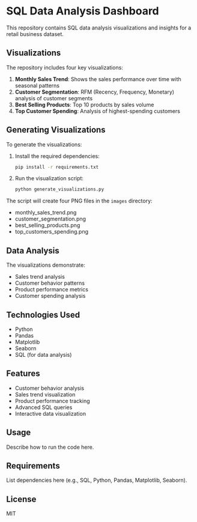 # SQL Data Analysis Dashboard

This repository contains SQL data analysis visualizations and insights for a retail business dataset.

## Visualizations

The repository includes four key visualizations:

1. **Monthly Sales Trend**: Shows the sales performance over time with seasonal patterns
2. **Customer Segmentation**: RFM (Recency, Frequency, Monetary) analysis of customer segments
3. **Best Selling Products**: Top 10 products by sales volume
4. **Top Customer Spending**: Analysis of highest-spending customers

## Generating Visualizations

To generate the visualizations:

1. Install the required dependencies:
   ```bash
   pip install -r requirements.txt
   ```

2. Run the visualization script:
   ```bash
   python generate_visualizations.py
   ```

The script will create four PNG files in the `images` directory:
- monthly_sales_trend.png
- customer_segmentation.png
- best_selling_products.png
- top_customers_spending.png

## Data Analysis

The visualizations demonstrate:
- Sales trend analysis
- Customer behavior patterns
- Product performance metrics
- Customer spending analysis

## Technologies Used

- Python
- Pandas
- Matplotlib
- Seaborn
- SQL (for data analysis)

## Features
- Customer behavior analysis
- Sales trend visualization
- Product performance tracking
- Advanced SQL queries
- Interactive data visualization

## Usage
Describe how to run the code here.

## Requirements
List dependencies here (e.g., SQL, Python, Pandas, Matplotlib, Seaborn).

## License
MIT 